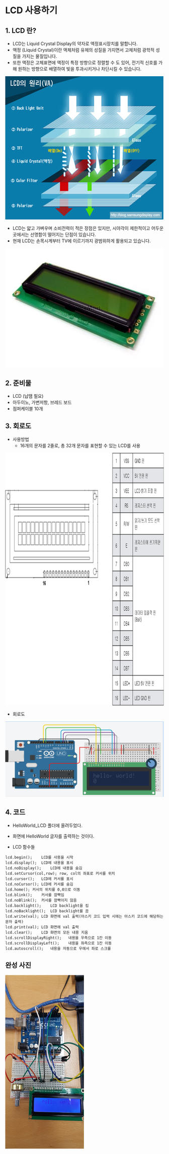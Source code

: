 # LCD 사용하기

## 1. LCD 란?
- LCD는 Liquid Crystal Display의 약자로 액정표시장치를 말합니다.
- 액정 (Liquid Crystal)이란 액체처럼 유체의 성질을 가지면서 고체처럼 광학적 성질을 가지는 물질입니다. 
- 또한 액정은 고체표면에 액정이 특정 방향으로 정렬할 수 도 있어, 전기적 신호를 가해 원하는 방향으로 배열하여 빛을 투과시키거나 차단시킬 수 있습니다.

<img src="./pic/lcd_principle.png">

- LCD는 얇고 가벼우며 소비전력이 적은 장점은 있지만, 시야각이 제한적이고 어두운 곳에서는 선명함이 떨어지는 단점이 있습니다. 
- 현재 LCD는 손목시계부터 TV에 이르기까지 광범위하게 활용되고 있습니다.

<img src="./pic/lcd.jpg">

## 2. 준비물
- LCD (납땜 필요)
- 아두이노, 가변저항, 브레드 보드
- 점퍼케이블 10개


## 3. 회로도
- 사용방법
	- 16개의 문자를 2줄로, 총 32개 문자를 표현할 수 있는 LCD를 사용

<img src="./pic/lcd_use.png" width="1200" height="800">

- 회로도

<img src="./pic/circuits.png">

## 4. 코드

- HelloWorld_LCD 폴더에 올려두었다.
- 화면에 HelloWorld 글자를 출력하는 것이다.

- LCD 함수들
```
lcd.begin();	LCD를 사용을 시작
lcd.display();	LCD에 내용을 표시
lcd.noDisplay();	LCD에 내용을 숨김
lcd.setCursor(col,row);	row, col의 좌표로 커서를 위치
lcd.cursor();	LCD에 커서를 표시
lcd.noCursor();	LCD에 커서를 숨김
lcd.home();	커서의 위치를 0,0으로 이동
lcd.blink();	커서를 깜빡임
lcd.noBlink();	커서를 깜빡이지 않음
lcd.backlight();	LCD backlight을 킴
lcd.noBacklight();	LCD backlight를 끔
lcd.write(val);	LCD 화면에 val 출력(아스키 코드 입력 시에는 아스키 코드에 해당하는 문자 출력)
lcd.print(val);	LCD 화면에 val 출력
lcd.clear();	LCD 화면의 모든 내용 지움
lcd.scrollDisplayRight();	내용을 우측으로 1칸 이동
lcd.scrollDisplayLeft();	내용을 좌측으로 1칸 이동
lcd.autoscroll();	내용을 자동으로 우에서 좌로 스크롤
```

## 완성 사진

<img src="./pic/final.jpg" width="250" height="550">